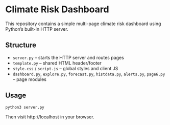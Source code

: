 # Climate Risk Dashboard

This repository contains a simple multi-page climate risk dashboard using Python’s built-in HTTP server.

## Structure

- `server.py`         – starts the HTTP server and routes pages  
- `template.py`       – shared HTML header/footer  
- `style.css` / `script.js` – global styles and client JS  
- `dashboard.py`, `explore.py`, `forecast.py`, `histdata.py`, `alerts.py`, `page6.py` – page modules  

## Usage

```bash
python3 server.py
```

Then visit http://localhost in your browser.
